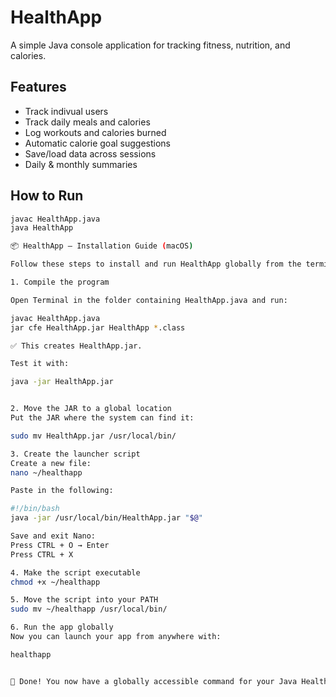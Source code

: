 # HealthApp

A simple Java console application for tracking fitness, nutrition, and calories.

## Features
- Track indivual users
- Track daily meals and calories
- Log workouts and calories burned
- Automatic calorie goal suggestions
- Save/load data across sessions
- Daily & monthly summaries

## How to Run
```bash
javac HealthApp.java
java HealthApp

📦 HealthApp – Installation Guide (macOS)

Follow these steps to install and run HealthApp globally from the terminal.

1. Compile the program

Open Terminal in the folder containing HealthApp.java and run:

javac HealthApp.java
jar cfe HealthApp.jar HealthApp *.class

✅ This creates HealthApp.jar.

Test it with:

java -jar HealthApp.jar


2. Move the JAR to a global location
Put the JAR where the system can find it:

sudo mv HealthApp.jar /usr/local/bin/

3. Create the launcher script
Create a new file:
nano ~/healthapp

Paste in the following:

#!/bin/bash
java -jar /usr/local/bin/HealthApp.jar "$@"

Save and exit Nano:
Press CTRL + O → Enter
Press CTRL + X

4. Make the script executable
chmod +x ~/healthapp

5. Move the script into your PATH
sudo mv ~/healthapp /usr/local/bin/

6. Run the app globally
Now you can launch your app from anywhere with:

healthapp


🎉 Done! You now have a globally accessible command for your Java Health Tracker app.